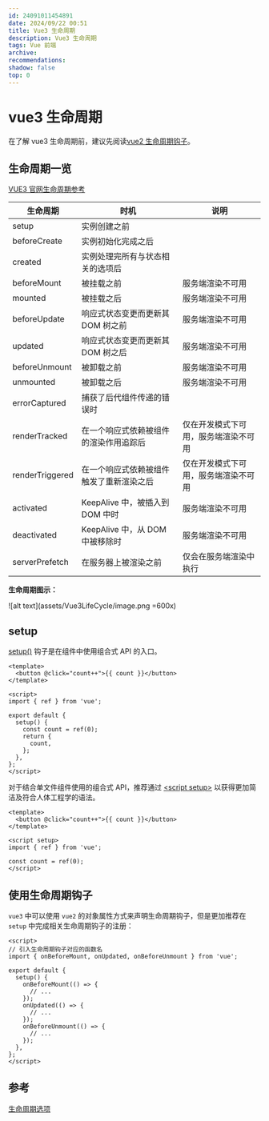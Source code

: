 ```yaml
---
id: 24091011454891
date: 2024/09/22 00:51
title: Vue3 生命周期
description: Vue3 生命周期
tags: Vue 前端
archive:
recommendations:
shadow: false
top: 0
---
```


# vue3 生命周期

在了解 vue3 生命周期前，建议先阅读[vue2 生命周期钩子](/Vue2LifeCycle.html)。

## 生命周期一览

[VUE3 官网生命周期参考](https://cn.vuejs.org/api/composition-api-lifecycle.html)

| 生命周期        | 时机                                     | 说明                                 |
| --------------- | ---------------------------------------- | ------------------------------------ |
| setup           | 实例创建之前                             |                                      |
| beforeCreate    | 实例初始化完成之后                       |                                      |
| created         | 实例处理完所有与状态相关的选项后         |                                      |
| beforeMount     | 被挂载之前                               | 服务端渲染不可用                     |
| mounted         | 被挂载之后                               | 服务端渲染不可用                     |
| beforeUpdate    | 响应式状态变更而更新其 DOM 树之前        | 服务端渲染不可用                     |
| updated         | 响应式状态变更而更新其 DOM 树之后        | 服务端渲染不可用                     |
| beforeUnmount   | 被卸载之前                               | 服务端渲染不可用                     |
| unmounted       | 被卸载之后                               | 服务端渲染不可用                     |
| errorCaptured   | 捕获了后代组件传递的错误时               |                                      |
| renderTracked   | 在一个响应式依赖被组件的渲染作用追踪后   | 仅在开发模式下可用，服务端渲染不可用 |
| renderTriggered | 在一个响应式依赖被组件触发了重新渲染之后 | 仅在开发模式下可用，服务端渲染不可用 |
| activated       | KeepAlive 中，被插入到 DOM 中时          | 服务端渲染不可用                     |
| deactivated     | KeepAlive 中，从 DOM 中被移除时          | 服务端渲染不可用                     |
| serverPrefetch  | 在服务器上被渲染之前                     | 仅会在服务端渲染中执行               |

**生命周期图示：**

![alt text](assets/Vue3LifeCycle/image.png =600x)

## setup

[setup()](https://cn.vuejs.org/api/composition-api-setup.html) 钩子是在组件中使用组合式 API 的入口。

```vue
<template>
  <button @click="count++">{{ count }}</button>
</template>

<script>
import { ref } from 'vue';

export default {
  setup() {
    const count = ref(0);
    return {
      count,
    };
  },
};
</script>
```

对于结合单文件组件使用的组合式 API，推荐通过 [\<script setup\>](https://cn.vuejs.org/api/sfc-script-setup.html) 以获得更加简洁及符合人体工程学的语法。

```vue
<template>
  <button @click="count++">{{ count }}</button>
</template>

<script setup>
import { ref } from 'vue';

const count = ref(0);
</script>
```

## 使用生命周期钩子

`vue3` 中可以使用 `vue2` 的对象属性方式来声明生命周期钩子，但是更加推荐在 `setup` 中完成相关生命周期钩子的注册：

```vue
<script>
// 引入生命周期钩子对应的函数名
import { onBeforeMount, onUpdated, onBeforeUnmount } from 'vue';

export default {
  setup() {
    onBeforeMount(() => {
      // ...
    });
    onUpdated(() => {
      // ...
    });
    onBeforeUnmount(() => {
      // ...
    });
  },
};
</script>
```

## 参考

[生命周期选项](https://cn.vuejs.org/api/options-lifecycle.html)
